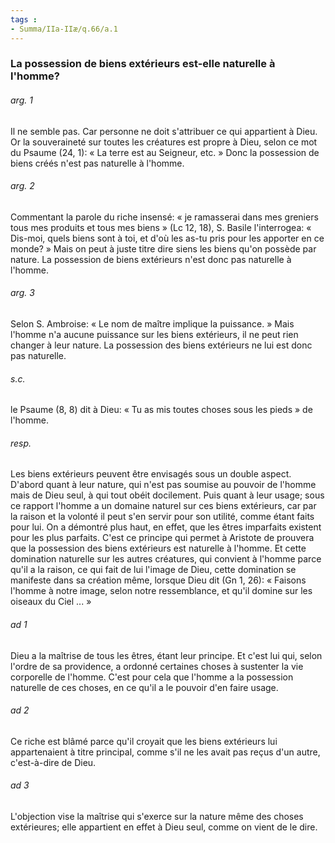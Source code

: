 ```yaml
---
tags : 
- Summa/IIa-IIæ/q.66/a.1
---
```


### La possession de biens extérieurs est-elle naturelle à l'homme?

###### arg. 1
Il ne semble pas. Car personne ne doit s'attribuer ce qui appartient à Dieu. Or la souveraineté sur toutes les créatures est propre à Dieu, selon ce mot du Psaume (24, 1): « La terre est au Seigneur, etc. » Donc la possession de biens créés n'est pas naturelle à l'homme. 

###### arg. 2
Commentant la parole du riche insensé: « je ramasserai dans mes greniers tous mes produits et tous mes biens » (Lc 12, 18), S. Basile l'interrogea: « Dis-moi, quels biens sont à toi, et d'où les as-tu pris pour les apporter en ce monde? » Mais on peut à juste titre dire siens les biens qu'on possède par nature. La possession de biens extérieurs n'est donc pas naturelle à l'homme. 

###### arg. 3
Selon S. Ambroise: « Le nom de maître implique la puissance. » Mais l'homme n'a aucune puissance sur les biens extérieurs, il ne peut rien changer à leur nature. La possession des biens extérieurs ne lui est donc pas naturelle. 

###### s.c.
le Psaume (8, 8) dit à Dieu: « Tu as mis toutes choses sous les pieds » de l'homme. 

###### resp.
Les biens extérieurs peuvent être envisagés sous un double aspect. D'abord quant à leur nature, qui n'est pas soumise au pouvoir de l'homme mais de Dieu seul, à qui tout obéit docilement. Puis quant à leur usage; sous ce rapport l'homme a un domaine naturel sur ces biens extérieurs, car par la raison et la volonté il peut s'en servir pour son utilité, comme étant faits pour lui. On a démontré plus haut, en effet, que les êtres imparfaits existent pour les plus parfaits. C'est ce principe qui permet à Aristote de prouvera que la possession des biens extérieurs est naturelle à l'homme. Et cette domination naturelle sur les autres créatures, qui convient à l'homme parce qu'il a la raison, ce qui fait de lui l'image de Dieu, cette domination se manifeste dans sa création même, lorsque Dieu dit (Gn 1, 26): « Faisons l'homme à notre image, selon notre ressemblance, et qu'il domine sur les oiseaux du Ciel ... » 

###### ad 1
Dieu a la maîtrise de tous les êtres, étant leur principe. Et c'est lui qui, selon l'ordre de sa providence, a ordonné certaines choses à sustenter la vie corporelle de l'homme. C'est pour cela que l'homme a la possession naturelle de ces choses, en ce qu'il a le pouvoir d'en faire usage. 

###### ad 2
Ce riche est blâmé parce qu'il croyait que les biens extérieurs lui appartenaient à titre principal, comme s'il ne les avait pas reçus d'un autre, c'est-à-dire de Dieu. 

###### ad 3
L'objection vise la maîtrise qui s'exerce sur la nature même des choses extérieures; elle appartient en effet à Dieu seul, comme on vient de le dire. 

